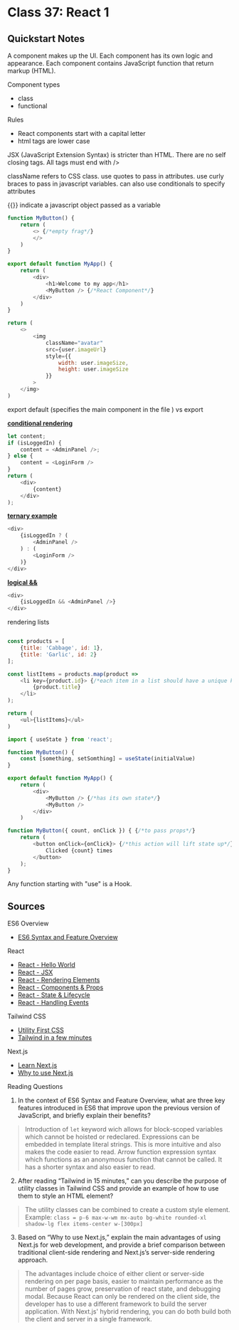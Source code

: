 # Class 37: React 1

## Quickstart Notes

A component makes up the UI. Each component has its own logic and appearance. Each component contains JavaScript function that return markup (HTML).

Component types
- class
- functional

Rules
- React components start with a capital letter
- html tags are lower case

JSX (JavaScript Extension Syntax) is stricter than HTML. There are no self closing tags. All tags must end with />

className refers to CSS class. use quotes to pass in attributes. use curly braces to pass in javascript variables. can also use conditionals to specify attributes

{{}} indicate a javascript object passed as a variable

```javascript
function MyButton() {
    return (
        <> {/*empty frag*/}
        </>
    )
}
```

```javascript
export default function MyApp() {
    return (
        <div>
            <h1>Welcome to my app</h1>
            <MyButton /> {/*React Component*/}
        </div>
    )
}
```

```javascript
return (
    <>
        <img
            className="avatar"
            src={user.imageUrl}
            style={{
                width: user.imageSize,
                height: user.imageSize
            }}
        >
    </img>
)
```

export default (specifies the main component in the file ) vs export

<u>**conditional rendering**</u>

```javascript
let content;
if (isLoggedIn) {
    content = <AdminPanel />;
} else {
    content = <LoginForm />
}
return (
    <div>
        {content}
    </div>
);
```

<u>**ternary example**</u>

```javascript
<div>
    {isLoggedIn ? (
        <AdminPanel />
    ) : (
        <LoginForm />
    )}
</div>
```

<u>**logical &&**</u>

```javascript
<div>
    {isLoggedIn && <AdminPanel />}
</div>
```

rendering lists

```javascript

const products = [
    {title: 'Cabbage', id: 1},
    {title: 'Garlic', id: 2}
];

const listItems = products.map(product => 
    <li key={product.id}> {/*each item in a list should have a unique key*/}
        {product.title}
    </li>
);

return (
    <ul>{listItems}</ul>
)
```

```javascript
import { useState } from 'react';

function MyButton() {
    const [something, setSomthing] = useState(initialValue)
}

export default function MyApp() {
    return (
        <div>
            <MyButton /> {/*has its own state*/}
            <MyButton />
        </div>
    )
```

```javascript
function MyButton({ count, onClick }) { {/*to pass props*/}
    return (
        <button onClick={onClick}> {/*this action will lift state up*/}
            Clicked {count} times
        </button>
    );
}
```

Any function starting with "use" is a Hook. 
## Sources

ES6 Overview
- [ES6 Syntax and Feature Overview](https://www.taniarascia.com/es6-syntax-and-feature-overview/)

React
- [React - Hello World](https://reactjs.org/docs/hello-world.html)
- [React - JSX](https://reactjs.org/docs/introducing-jsx.html)
- [React - Rendering Elements](https://reactjs.org/docs/rendering-elements.html)
- [React - Components & Props](https://reactjs.org/docs/components-and-props.html)
- [React - State & Lifecycle](https://reactjs.org/docs/state-and-lifecycle.html)
- [React - Handling Events](https://reactjs.org/docs/handling-events.html)

Tailwind CSS
- [Utility First CSS](https://tailwindcss.com/docs/utility-first)
- [Tailwind in a few minutes](https://www.youtube.com/watch?v=pB1oed_10IA)

Next.js
- [Learn Next.js](https://nextjs.org/learn/basics/create-nextjs-app)
- [Why to use Next.js](https://www.youtube.com/watch?v=rtgbaKBhdkk)

Reading Questions
1. In the context of ES6 Syntax and Feature Overview, what are three key features introduced in ES6 that improve upon the previous version of JavaScript, and briefly explain their benefits?
> Introduction of `let` keyword wich allows for block-scoped variables which cannot be hoisted or redeclared. Expressions can be embedded in template literal strings. This is more intuitive and also makes the code easier to read. Arrow function expression syntax which functions as an anonymous function that cannot be called. It has a shorter syntax and also easier to read.
2. After reading “Tailwind in 15 minutes,” can you describe the purpose of utility classes in Tailwind CSS and provide an example of how to use them to style an HTML element?
> The utility classes can be combined to create a custom style element. Example: `class = p-6 max-w-wm mx-auto bg-white rounded-xl shadow-lg flex items-center w-[300px]`

3. Based on “Why to use Next.js,” explain the main advantages of using Next.js for web development, and provide a brief comparison between traditional client-side rendering and Next.js’s server-side rendering approach.
> The advantages include choice of either client or server-side rendering on per page basis, easier to maintain performance as the number of pages grow, preservation of react state, and debugging modal. Because React can only be rendered on the client side, the developer has to use a different framework to build the server application. With Next.js' hybrid rendering, you can do both build both the client and server in a single framework.